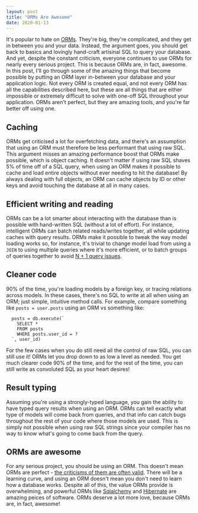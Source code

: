 ```yaml
---
layout: post
title: "ORMs Are Awesome"
date: 2020-01-13
---
```


It's popular to hate on [ORMs](https://en.wikipedia.org/wiki/Object-relational_mapping). They're big, they're complicated, and they get in between you and your data. Instead, the argument goes, you should get back to basics and lovingly hand-craft artisinal SQL to query your database. And yet, despite the constant criticism, everyone continues to use ORMs for nearly every serious project. This is because ORMs are, in fact, awesome. In this post, I'll go through some of the amazing things that become possible by putting an ORM layer in-between your database and your application logic. Not every ORM is created equal, and not every ORM has all the capabilities described here, but these are all things that are either impossible or extremely difficult to solve with one-off SQL throughout your application. ORMs aren't perfect, but they are amazing tools, and you're far better off using one.

## Caching

ORMs get criticised a lot for overfetching data, and there's an assumption that using an ORM must therefore be less performant that using raw SQL. This argument misses an amazing performance boost that ORMs make possible, which is object caching. It doesn't matter if using raw SQL shaves 5% of time off of a SQL query, when using an ORM makes it possible to cache and load entire objects without ever needing to hit the database! By always dealing with full objects, an ORM can cache objects by ID or other keys and avoid touching the database at all in many cases.

## Efficient writing and reading

ORMs can be a lot smarter about interacting with the database than is possible with hand-written SQL (without a lot of effort). For instance, intelligent ORMs can batch related reads/writes together, all while updating caches with query results. ORMs make it possible to tweak the way model loading works so, for instance, it's trivial to change model load from using a `JOIN` to using multiple queries where it's more efficient, or to batch groups of queries together to avoid [N + 1 query issues](https://secure.phabricator.com/book/phabcontrib/article/n_plus_one/).

## Cleaner code

90% of the time, you're loading models by a foreign key, or tracing relations across models. In these cases, there's no SQL to write at all when using an ORM; just simple, intuitive method calls. For example, compare something like `posts = user.posts` using an ORM vs something like:

```
  posts = db.execute(`
    SELECT *
    FROM posts
    WHERE posts.user_id = ?
  `, user_id)
```

For the few cases when you do still need all the control of raw SQL, you can still use it! ORMs let you drop down to as low a level as needed. You get much clearer code 90% of the time, and for the rest of the time, you can still write as convoluted SQL as your heart desires!

## Result typing

Assuming you're using a strongly-typed language, you gain the ability to have typed query results when using an ORM. ORMs can tell exactly what type of models will come back from queries, and that info can catch bugs throughout the rest of your code where those models are used. This is simply not possible when using raw SQL strings since your compiler has no way to know what's going to come back from the query.

## ORMs are awesome

For any serious project, you should be using an ORM. This doesn't mean ORMs are perfect - [the criticisms of them are often valid](https://martinfowler.com/bliki/OrmHate.html). There will be a learning curve, and using an ORM doesn't mean you don't need to learn how a database works. Despite all of this, the value ORMs provide is overwhelming, and powerful ORMs like [Sqlalchemy](https://www.sqlalchemy.org/) and [Hibernate](https://hibernate.org/) are amazing peices of software. ORMs deserve a lot more love, because ORMs are, in fact, awesome!


